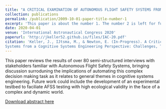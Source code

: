 ```yaml
---
title: "A CRITICAL EXAMINATION OF AUTONOMOUS FLIGHT SAFETY SYSTEMS FROM A COGNITIVE SYSTEMS ENGINEERING PERSPECTIVE: CHALLENGES, THEMES, AND OUTLYING RISKS"
collection: publications
permalink: /publication/2009-10-01-paper-title-number-1
excerpt: 'This paper is about the number 1. The number 2 is left for future work.'
date: 2020-04-01
venue: 'International Astronautical Congress 2020'
paperurl: 'http://jkeller52.github.io/files/IAC-20.pdf'
citation: 'Keller, J., IJtsma, M., & Newton, E. (In-Progress). A Critical Examination of Autonomous Flight Safety
Systems from a Cognitive Systems Engineering Perspective: Challenges, Themes, and Outlying Risks.'
---
```

This paper reviews the results of over 80 semi-structured interviews with stakeholders familiar with Autonomous Flight Safety Systems, bringing discussion surroduning the implications of automating this complex decision making task as it relates to general themes in cognitive systems engineering. Future work could include the development of an experimental testbed to faciliate AFSS testing with high ecological validity in the face of a complex and dynamic world.

[Download abstract here](http://jkeller.github.io/files/IAC-20.pdf)
